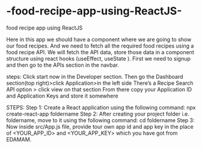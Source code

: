 # -food-recipe-app-using-ReactJS-
 food recipe app using ReactJS 

 Here in this app we should have a component where we are going to show our food recipes. And we need to fetch all the required food recipes using a food recipe API. We will fetch the API data, store those data in a component structure using react hooks (useEffect, useState ).
 First we need to signup and  then go to the APIs section in the navbar.

steps:
Click start now in the Developer section.
Then go the Dashboard section(top right)>click Application>in the left side
There’s a Recipe Search API option > click view on that section
From there copy your Application ID and Application Keys and store it somewhere

STEPS:
Step 1: Create a React application using the following command:
npx create-react-app foldername
Step 2: After creating your project folder i.e. foldername, move to it using the following command:
cd foldername
Step 3: Now inside src/App.js file, provide tour own app id and app key in the place of <YOUR_APP_ID> and <YOUR_APP_KEY> which you have got from EDAMAM.
